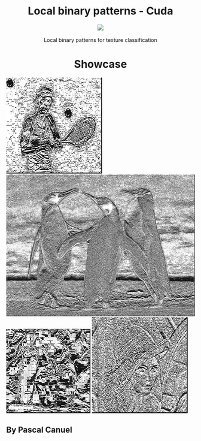<h1 align="center">Local binary patterns - Cuda</h1> 
<p align="center">
<img src="https://img.shields.io/badge/License-MIT-blue.svg">
</p>

<p align="center">Local binary patterns for texture classification</p>

<h1 align="center">Showcase</h1>
<img src="Results/0.jpg"/>
<img src="Results/1.jpg"/>
<img src="Results/2.jpg"/>
<img src="Results/3.jpg"/>

## By Pascal Canuel

